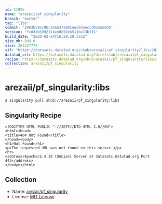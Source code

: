 ```yaml
---
id: 11995
name: "arezaii/pf_singularity"
branch: "master"
tag: "libs"
commit: "2983b58ac9bc2e6b37a681aed63eeccd0a2a50d6"
version: "fc038b3992174ee0b58e6511be73b7f1"
build_date: "2020-02-24T16:29:20.553Z"
size_mb: 898.0
size: 263327775
sif: "https://datasets.datalad.org/shub/arezaii/pf_singularity/libs/2020-02-24-2983b58a-fc038b39/fc038b3992174ee0b58e6511be73b7f1.sif"
datalad_url: https://datasets.datalad.org?dir=/shub/arezaii/pf_singularity/libs/2020-02-24-2983b58a-fc038b39/
recipe: https://datasets.datalad.org/shub/arezaii/pf_singularity/libs/2020-02-24-2983b58a-fc038b39/Singularity
collection: arezaii/pf_singularity
---
```


# arezaii/pf_singularity:libs

```bash
$ singularity pull shub://arezaii/pf_singularity:libs
```

## Singularity Recipe

```singularity
<!DOCTYPE HTML PUBLIC "-//IETF//DTD HTML 2.0//EN">
<html><head>
<title>404 Not Found</title>
</head><body>
<h1>Not Found</h1>
<p>The requested URL was not found on this server.</p>
<hr>
<address>Apache/2.4.38 (Debian) Server at datasets.datalad.org Port 443</address>
</body></html>
```

## Collection

 - Name: [arezaii/pf_singularity](https://github.com/arezaii/pf_singularity)
 - License: [MIT License](https://api.github.com/licenses/mit)

